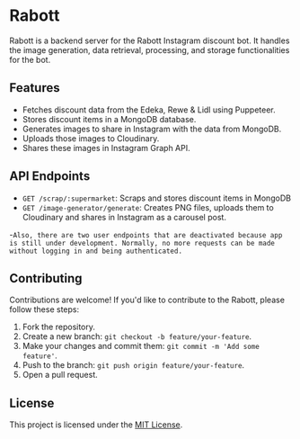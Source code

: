# Rabott

Rabott is a backend server for the Rabott Instagram discount bot. It handles the image generation, data retrieval, processing, and storage functionalities for the bot.

## Features

- Fetches discount data from the Edeka, Rewe & Lidl using Puppeteer.
- Stores discount items in a MongoDB database.
- Generates images to share in Instagram with the data from MongoDB.
- Uploads those images to Cloudinary.
- Shares these images in Instagram Graph API.


## API Endpoints

- `GET /scrap/:supermarket`: Scraps and stores discount items in MongoDB
- `GET /image-generator/generate`: Creates PNG files, uploads them to Cloudinary and shares in Instagram as a carousel post.

-`Also, there are two user endpoints that are deactivated because app is still under development. Normally, no more requests can be made without logging in and being authenticated.`

## Contributing

Contributions are welcome! If you'd like to contribute to the Rabott, please follow these steps:

1. Fork the repository.
2. Create a new branch: `git checkout -b feature/your-feature`.
3. Make your changes and commit them: `git commit -m 'Add some feature'`.
4. Push to the branch: `git push origin feature/your-feature`.
5. Open a pull request.

## License

This project is licensed under the [MIT License](https://opensource.org/licenses/MIT).
